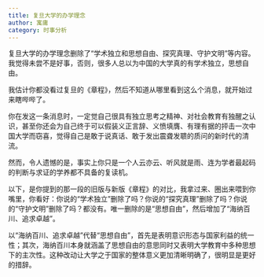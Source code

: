 ```yaml
---
title: 复旦大学的办学理念
author: 寓庸
category: 时事分析
---
```

复旦大学的办学理念删除了“学术独立和思想自由、探究真理、守护文明”等内容。我觉得未尝不是好事，否则，很多人总以为中国的大学真的有学术独立，思想自由。

 我估计你都没看过复旦的《章程》，然后不知道从哪里看到这么个消息，就开始过来瞎哔哔了。

你在发这一条消息时，一定觉自己很具有独立思考之精神、对社会教育有独醒之认识，甚至你还会为自己终于可以假装义正言辞、义愤填膺、有理有据的抨击一次中国大学而窃喜，觉得自己是敢于说真话、敢于发出震聋发聩的质问的新时代的清流。

然而，令人遗憾的是，事实上你只是一个人云亦云、听风就是雨、连为学者最起码的判断与求证的学养都不具备的复读机。

以下，是你提到的那一段的旧版与新版《章程》的对比，我拿过来、圈出来喂到你嘴里，你看好：你说的“学术独立”删除了吗？你说的“探究真理”删除了吗？你说的“守护文明”删除了吗？都没有。唯一删除的是“思想自由”，然后增加了“海纳百川、追求卓越”。

以“海纳百川、追求卓越”代替“思想自由”，首先是表明意识形态与国家利益的统一性；其次，海纳百川本身就涵盖了思想自由的意思同时又表明大学教育中多种思想下的主次性。这种改动让大学之于国家的整体意义更加清晰明确了，很明显是更好的措辞。